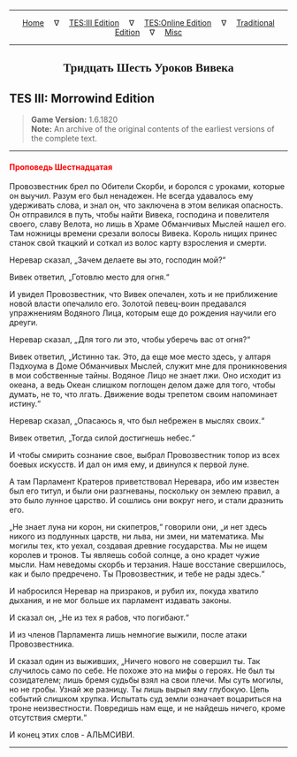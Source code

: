 
---

<!-- Jekyll Page Links -->

<center>
<a href="../../../../index.html">Home</a>
&emsp;&nabla;&emsp;
<a href="../../../index-tes3.html">TES:III Edition</a>
&emsp;&nabla;&emsp;
<a href="../../../index-teso.html">TES:Online Edition</a>
&emsp;&nabla;&emsp;
<a href="../../../index-traditional.html">Traditional Edition</a>
&emsp;&nabla;&emsp;
<a href="../../../index-misc.html">Misc</a>
</center>

<!-- Markdown Body Below: -->

---

<center>
<h2><span style="font-family:Georgia">Тридцать Шесть Уроков Вивека</span></h2>
</center>

## TES III: Morrowind Edition

> __Game Version:__ 1.6.1820\
> __Note:__ An archive of the original contents of the earliest versions of the complete text.

---

#### <span style="color:red">Проповедь Шестнадцатая</span>

Провозвестник брел по Обители Скорби, и боролся с уроками, которые он выучил. Разум его был ненадежен. Не всегда удавалось ему удерживать слова, и знал он, что заключена в этом великая опасность. Он отправился в путь, чтобы найти Вивека, господина и повелителя своего, славу Велота, но лишь в Храме Обманчивых Мыслей нашел его. Там ножницы времени срезали волосы Вивека. Король нищих принес станок свой ткацкий и соткал из волос карту взросления и смерти.

Неревар сказал, „Зачем делаете вы это, господин мой?“

Вивек ответил, „Готовлю место для огня.“

И увидел Провозвестник, что Вивек опечален, хоть и не приближение новой власти опечалило его. Золотой певец-воин предавался упражнениям Водяного Лица, которым еще до рождения научили его дреуги.

Неревар сказал, „Для того ли это, чтобы уберечь вас от огня?“

Вивек ответил, „Истинно так. Это, да еще мое место здесь, у алтаря Пэдхоума в Доме Обманчивых Мыслей, служит мне для проникновения в мои собственные тайны. Водяное Лицо не знает лжи. Оно исходит из океана, а ведь Океан слишком поглощен делом даже для того, чтобы думать, не то, что лгать. Движение воды трепетом своим напоминает истину.“

Неревар сказал, „Опасаюсь я, что был небрежен в мыслях своих.“

Вивек ответил, „Тогда силой достигнешь небес.“

И чтобы смирить сознание свое, выбрал Провозвестник топор из всех боевых искусств. И дал он имя ему, и двинулся к первой луне.

А там Парламент Кратеров приветствовал Неревара, ибо им известен был его титул, и были они разгневаны, поскольку он землею правил, а это было лунное царство. И сошлись они вокруг него, и стали дразнить его.

„Не знает луна ни корон, ни скипетров,“ говорили они, „и нет здесь никого из подлунных царств, ни льва, ни змеи, ни математика. Мы могилы тех, кто уехал, создавая древние государства. Мы не ищем королев и тронов. Ты являешь собой солнце, а оно крадет чужие мысли. Нам неведомы скорбь и терзания. Наше восстание свершилось, как и было предречено. Ты Провозвестник, и тебе не рады здесь.“

И набросился Неревар на призраков, и рубил их, покуда хватило дыхания, и не мог больше их парламент издавать законы.

И сказал он, „Не из тех я рабов, что погибают.“

И из членов Парламента лишь немногие выжили, после атаки Провозвестника.

И сказал один из выживших, „Ничего нового не совершил ты. Так случилось само по себе. Не похоже это на мифы о героях. Не был ты созидателем; лишь бремя судьбы взял на свои плечи. Мы суть могилы, но не гробы. Узнай же разницу. Ты лишь вырыл яму глубокую. Цепь событий слишком хрупка. Испытать суд земли означает воцариться на троне неизвестности. Повредишь нам еще, и не найдешь ничего, кроме отсутствия смерти.“

И конец этих слов - АЛЬМСИВИ.

---
